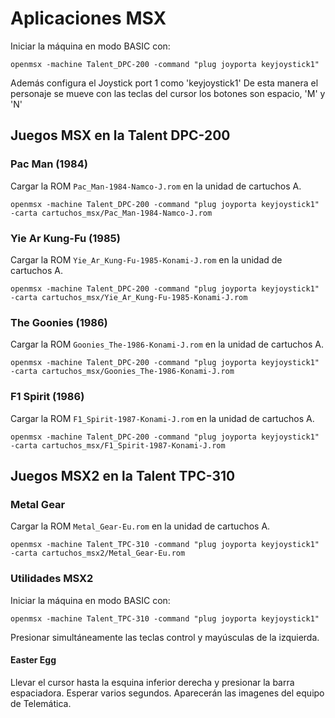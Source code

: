 # Aplicaciones MSX

Iniciar la máquina en modo BASIC con:

```
openmsx -machine Talent_DPC-200 -command "plug joyporta keyjoystick1"
```

Además configura el Joystick port 1 como 'keyjoystick1'
De esta manera el personaje se mueve con las teclas del cursor los botones son espacio, 'M' y 'N'


## Juegos MSX en la Talent DPC-200

### Pac Man (1984)

Cargar la ROM `Pac_Man-1984-Namco-J.rom` en la unidad de cartuchos A.

```
openmsx -machine Talent_DPC-200 -command "plug joyporta keyjoystick1" -carta cartuchos_msx/Pac_Man-1984-Namco-J.rom
```

### Yie Ar Kung-Fu (1985)

Cargar la ROM `Yie_Ar_Kung-Fu-1985-Konami-J.rom` en la unidad de cartuchos A.

```
openmsx -machine Talent_DPC-200 -command "plug joyporta keyjoystick1" -carta cartuchos_msx/Yie_Ar_Kung-Fu-1985-Konami-J.rom
```

### The Goonies (1986)

Cargar la ROM `Goonies_The-1986-Konami-J.rom` en la unidad de cartuchos A.

```
openmsx -machine Talent_DPC-200 -command "plug joyporta keyjoystick1" -carta cartuchos_msx/Goonies_The-1986-Konami-J.rom
```

### F1 Spirit (1986)

Cargar la ROM `F1_Spirit-1987-Konami-J.rom` en la unidad de cartuchos A.

```
openmsx -machine Talent_DPC-200 -command "plug joyporta keyjoystick1" -carta cartuchos_msx/F1_Spirit-1987-Konami-J.rom
```

## Juegos MSX2 en la Talent TPC-310

### Metal Gear

Cargar la ROM `Metal_Gear-Eu.rom` en la unidad de cartuchos A.

```
openmsx -machine Talent_TPC-310 -command "plug joyporta keyjoystick1" -carta cartuchos_msx2/Metal_Gear-Eu.rom
```

### Utilidades MSX2

Iniciar la máquina en modo BASIC con:

```
openmsx -machine Talent_TPC-310 -command "plug joyporta keyjoystick1"
```

Presionar simultáneamente las teclas control y mayúsculas de la izquierda.


#### Easter Egg

Llevar el cursor hasta la esquina inferior derecha y presionar la barra espaciadora. Esperar varios segundos.
Aparecerán las imagenes del equipo de Telemática.
